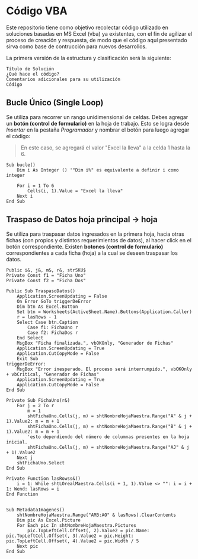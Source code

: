 # Código VBA

Este repositorio tiene como objetivo recolectar código utilizado en soluciones basadas en MS Excel (vba) ya existentes, con el fin de agilizar el proceso de creación y respuesta, de modo que el código aquí presentado sirva como base de contrucción para nuevos desarrollos.

La primera versión de la estructura y clasificación será la siguiente:

    Título de Solución
    ¿Qué hace el código?
    Comentarios adicionales para su utilización
    Código

## Bucle Único (Single Loop)
Se utiliza para recorrer un rango unidimensional de celdas.
Debes agregar un **botón (control de formulario)** en la hoja de trabajo. Esto se logra desde _Insertar_ en la pestaña _Programador_ y nombrar el botón para luego agregar el código:
> En este caso, se agregará el valor "Excel la lleva" a la celda 1 hasta la 6.
```
Sub bucle()
    Dim i As Integer () '"Dim i%" es equivalente a definir i como integer
    
    For i = 1 To 6
        Cells(i, 1).Value = "Excel la lleva"
    Next i
End Sub
```

## Traspaso de Datos hoja principal -> hoja
Se utiliza para traspasar datos ingresados en la primera hoja, hacia otras fichas (con propios y distintos requerimientos de datos), al hacer click en el botón correspondiente.
Existen **botones (control de formulario)** correspondientes a cada ficha (hoja) a la cual se deseen traspasar los datos.

```
Public i&, j&, m&, r&, strSKU$
Private Const f1 = "Ficha Uno"
Private Const f2 = "Ficha Dos"

Public Sub TraspasoDatos()
    Application.ScreenUpdating = False
    On Error GoTo triggerDeError
    Dim btn As Excel.Button
    Set btn = Worksheets(ActiveSheet.Name).Buttons(Application.Caller)
    r = lasRows - 1
    Select Case btn.Caption
        Case f1: FichaUno r
        Case f2: FichaDos r
    End Select
    MsgBox "Ficha finalizada.", vbOKOnly, "Generador de Fichas"
    Application.ScreenUpdating = True
    Application.CutCopyMode = False
    Exit Sub
triggerDeError:
    MsgBox "Error inesperado. El proceso será interrumpido.", vbOKOnly + vbCritical, "Generador de Fichas"
    Application.ScreenUpdating = True
    Application.CutCopyMode = False
End Sub

Private Sub FichaUno(r&)
    For j = 2 To r
        m = 1
        shtFichaUno.Cells(j, m) = shtNombreHojaMaestra.Range("A" & j + 1).Value2: m = m + 1
        shtFichaUno.Cells(j, m) = shtNombreHojaMaestra.Range("B" & j + 1).Value2: m = m + 1
        'esto dependiendo del número de columnas presentes en la hoja inicial.
        shtFichaUno.Cells(j, m) = shtNombreHojaMaestra.Range("AJ" & j + 1).Value2
    Next j
    shtFichaUno.Select
End Sub

Private Function lasRowss&()
    i = 1: While shtLOrealMaestra.Cells(i + 1, 1).Value <> "": i = i + 1: Wend: lasRows = i
End Function


Sub MetadataImagenes()
    shtNombreHojaMaestra.Range("AM3:AO" & lasRows).ClearContents
    Dim pic As Excel.Picture
    For Each pic In shtNombreHojaMaestra.Pictures
        pic.TopLeftCell.Offset(, 2).Value2 = pic.Name: pic.TopLeftCell.Offset(, 3).Value2 = pic.Height: pic.TopLeftCell.Offset(, 4).Value2 = pic.Width / 5
    Next pic
End Sub
```

